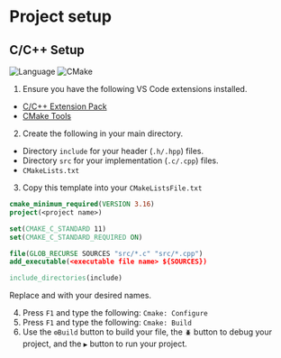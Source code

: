 # Project setup

## C/C++ Setup
![Language](https://img.shields.io/badge/language-C/C++-brightgreen)
![CMake](https://img.shields.io/badge/build-CMake-blue)
1. Ensure you have the following VS Code extensions installed.
- [C/C++ Extension Pack](https://marketplace.visualstudio.com/items?itemName=ms-vscode.cpptools-extension-pack)
- [CMake Tools](https://marketplace.visualstudio.com/items?itemName=ms-vscode.cmake-tools)
2. Create the following in your main directory.
- Directory `include` for your header (`.h/.hpp`) files.
- Directory `src` for your implementation (`.c/.cpp`) files.
- `CMakeLists.txt`
3. Copy this template into your `CMakeListsFile.txt`
```cmake
cmake_minimum_required(VERSION 3.16)
project(<project name>)

set(CMAKE_C_STANDARD 11)
set(CMAKE_C_STANDARD_REQUIRED ON)

file(GLOB_RECURSE SOURCES "src/*.c" "src/*.cpp")
add_executable(<executable file name> ${SOURCES})

include_directories(include)
```
Replace <project name> and <executable file name> with your desired names.

4. Press `F1` and type the following: `Cmake: Configure`
5. Press `F1` and type the following: `Cmake: Build`
6. Use the `⚙️Build` button to build your file, the `🪲` button to debug your project, and the `▶️` button to run your project.
